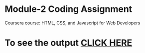 

# Module-2 Coding Assignment

Coursera course: HTML, CSS, and Javascript for Web Developers

# To see the output [CLICK HERE](https://github.com/ramrockety/online-courses-learning/blob/master/Coursera-HTML-CSS-and-JavaScript-for-Web-Developers-master/Assignments/module-2/index.html)

